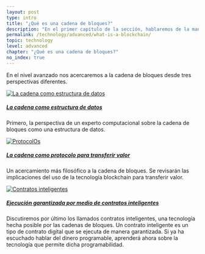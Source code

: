 ```yaml
---
layout: post
type: intro
title: "¿Qué es una cadena de bloques?"
description: "En el primer capítulo de la sección, hablaremos de la manera en la que las cadenas de bloques almacenan transacciones y cómo hacen posible la transferencia de valor, así como de los llamados contratos inteligentes."
permalink: /technology/advanced/what-is-a-blockchain/
topic: technology
level: advanced
chapter: "¿Qué es una cadena de bloques?"
no_index: true
---
```


En el nivel avanzado nos acercaremos a la cadena de bloques desde tres perspectivas diferentes.

<div class="row mt-5">
    <div class="col-md-3">
        <a href="{{ site.baseurl }}{% post_url /technology/advanced/2021-01-02-blockchain-as-a-data-structure %}">
            <img src="/assets/post_files/technology/advanced/1.0-what-is-a-blockchain/data-structure.svg" alt="La cadena como estructura de datos" />
        </a>
    </div>
    <div class="col-md-9">
        <a class="font-weight-bold" href="{{ site.baseurl }}{% post_url /technology/advanced/2021-01-02-blockchain-as-a-data-structure %}"><h5 class="intro-article-title">La cadena como estructura de datos</h5></a>
        <p class="mb-1">
            Primero, la perspectiva de un experto computacional sobre la cadena de bloques como una estructura de datos.
        </p>
    </div>
</div>

<div class="row mt-5">
    <div class="col-md-3">
        <a href="{{ site.baseurl }}{% post_url /technology/advanced/2021-01-03-a-protocol-to-transfer-value %}">
            <img src="/assets/post_files/technology/advanced/1.0-what-is-a-blockchain/value-transfer.svg" alt="ProtocolOs" />
        </a>
    </div>
    <div class="col-md-9">
        <a class="font-weight-bold" href="{{ site.baseurl }}{% post_url /technology/advanced/2021-01-03-a-protocol-to-transfer-value %}"><h5 class="intro-article-title">La cadena como protocolo para transferir valor</h5></a>
        <p class="mb-1">
            Un acercamiento más filosófico a la cadena de bloques. Se revisarán las implicaciones del uso de la tecnología blockchain para transferir valor.
        </p>
    </div>
</div>

<div class="row mt-5">
    <div class="col-md-3">
        <a href="{{ site.baseurl }}{% post_url /technology/advanced/2021-01-04-guaranteed-execution-with-smart-contracts %}">
            <img src="/assets/post_files/technology/advanced/1.0-what-is-a-blockchain/smart-contracts.svg" alt="Contratos inteligentes" />
        </a>
    </div>
    <div class="col-md-9">
        <a class="font-weight-bold" href="{{ site.baseurl }}{% post_url /technology/advanced/2021-01-04-guaranteed-execution-with-smart-contracts %}"><h5 class="intro-article-title">Ejecución garantizada por medio de contratos inteligentes</h5></a>
        <p class="mb-1">
            Discutiremos por último los llamados contratos inteligentes, una tecnología hecha posible por las cadenas de bloques. Un contrato inteligente es un tipo de contrato digital que se ejecuta de manera garantizada. Si ya ha escuchado hablar del dinero programable, aprenderá ahora sobre la tecnología que permite dicha programabilidad.
        </p>
    </div>
</div>
